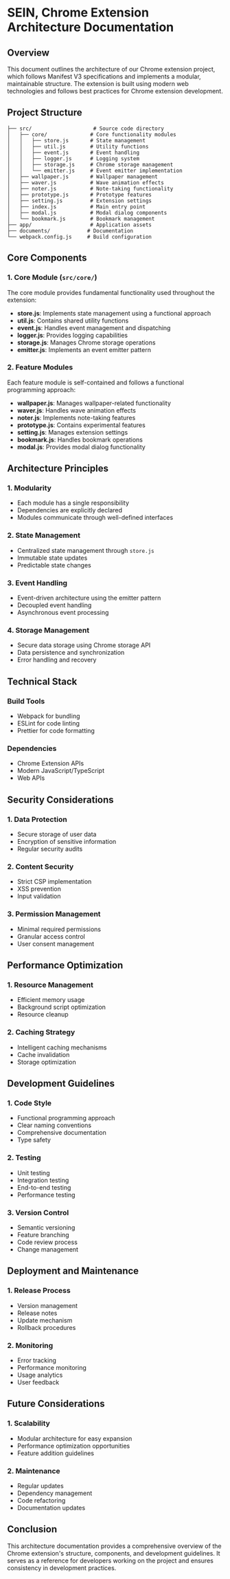 # SEIN, Chrome Extension Architecture Documentation

## Overview
This document outlines the architecture of our Chrome extension project, which follows Manifest V3 specifications and implements a modular, maintainable structure. The extension is built using modern web technologies and follows best practices for Chrome extension development.

## Project Structure
```
├── src/                    # Source code directory
│   ├── core/              # Core functionality modules
│   │   ├── store.js       # State management
│   │   ├── util.js        # Utility functions
│   │   ├── event.js       # Event handling
│   │   ├── logger.js      # Logging system
│   │   ├── storage.js     # Chrome storage management
│   │   └── emitter.js     # Event emitter implementation
│   ├── wallpaper.js       # Wallpaper management
│   ├── waver.js           # Wave animation effects
│   ├── noter.js           # Note-taking functionality
│   ├── prototype.js       # Prototype features
│   ├── setting.js         # Extension settings
│   ├── index.js           # Main entry point
│   ├── modal.js           # Modal dialog components
│   └── bookmark.js        # Bookmark management
├── app/                   # Application assets
├── documents/            # Documentation
└── webpack.config.js     # Build configuration
```

## Core Components

### 1. Core Module (`src/core/`)
The core module provides fundamental functionality used throughout the extension:

- **store.js**: Implements state management using a functional approach
- **util.js**: Contains shared utility functions
- **event.js**: Handles event management and dispatching
- **logger.js**: Provides logging capabilities
- **storage.js**: Manages Chrome storage operations
- **emitter.js**: Implements an event emitter pattern

### 2. Feature Modules
Each feature module is self-contained and follows a functional programming approach:

- **wallpaper.js**: Manages wallpaper-related functionality
- **waver.js**: Handles wave animation effects
- **noter.js**: Implements note-taking features
- **prototype.js**: Contains experimental features
- **setting.js**: Manages extension settings
- **bookmark.js**: Handles bookmark operations
- **modal.js**: Provides modal dialog functionality

## Architecture Principles

### 1. Modularity
- Each module has a single responsibility
- Dependencies are explicitly declared
- Modules communicate through well-defined interfaces

### 2. State Management
- Centralized state management through `store.js`
- Immutable state updates
- Predictable state changes

### 3. Event Handling
- Event-driven architecture using the emitter pattern
- Decoupled event handling
- Asynchronous event processing

### 4. Storage Management
- Secure data storage using Chrome storage API
- Data persistence and synchronization
- Error handling and recovery

## Technical Stack

### Build Tools
- Webpack for bundling
- ESLint for code linting
- Prettier for code formatting

### Dependencies
- Chrome Extension APIs
- Modern JavaScript/TypeScript
- Web APIs

## Security Considerations

### 1. Data Protection
- Secure storage of user data
- Encryption of sensitive information
- Regular security audits

### 2. Content Security
- Strict CSP implementation
- XSS prevention
- Input validation

### 3. Permission Management
- Minimal required permissions
- Granular access control
- User consent management

## Performance Optimization

### 1. Resource Management
- Efficient memory usage
- Background script optimization
- Resource cleanup

### 2. Caching Strategy
- Intelligent caching mechanisms
- Cache invalidation
- Storage optimization

## Development Guidelines

### 1. Code Style
- Functional programming approach
- Clear naming conventions
- Comprehensive documentation
- Type safety

### 2. Testing
- Unit testing
- Integration testing
- End-to-end testing
- Performance testing

### 3. Version Control
- Semantic versioning
- Feature branching
- Code review process
- Change management

## Deployment and Maintenance

### 1. Release Process
- Version management
- Release notes
- Update mechanism
- Rollback procedures

### 2. Monitoring
- Error tracking
- Performance monitoring
- Usage analytics
- User feedback

## Future Considerations

### 1. Scalability
- Modular architecture for easy expansion
- Performance optimization opportunities
- Feature addition guidelines

### 2. Maintenance
- Regular updates
- Dependency management
- Code refactoring
- Documentation updates

## Conclusion
This architecture documentation provides a comprehensive overview of the Chrome extension's structure, components, and development guidelines. It serves as a reference for developers working on the project and ensures consistency in development practices.
